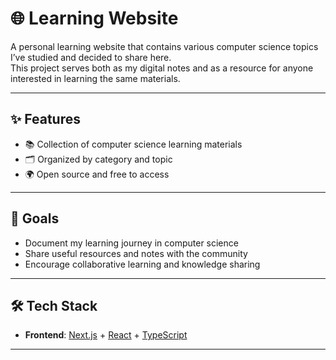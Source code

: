 # 🌐 Learning Website

A personal learning website that contains various computer science topics I’ve studied and decided to share here.  
This project serves both as my digital notes and as a resource for anyone interested in learning the same materials.  

---

## ✨ Features
- 📚 Collection of computer science learning materials  
- 🗂 Organized by category and topic  
- 🌍 Open source and free to access  

---

## 🚀 Goals
- Document my learning journey in computer science  
- Share useful resources and notes with the community  
- Encourage collaborative learning and knowledge sharing  

---

## 🛠 Tech Stack
- **Frontend**: [Next.js](https://nextjs.org/) + [React](https://react.dev/) + [TypeScript](https://www.typescriptlang.org/)
  
---
